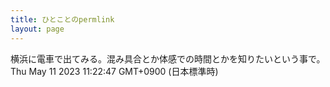 ```yaml
---
title: ひとことのpermlink
layout: page
---
```

<div class="box" dt="1683771767944">
  横浜に電車で出てみる。混み具合とか体感での時間とかを知りたいという事で。
  <div class="content is-small">Thu May 11 2023 11:22:47 GMT+0900 (日本標準時)</div>
</div>